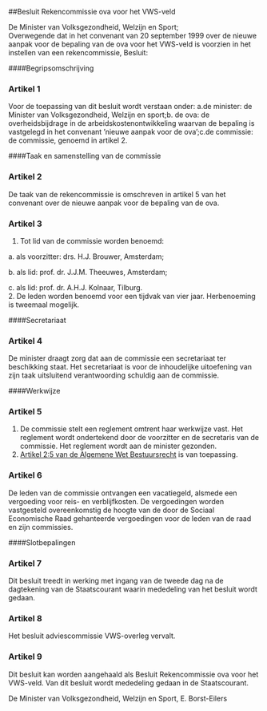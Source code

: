 <meta http-equiv='Content-Type' content='text/html; charset=utf-8' />

##Besluit Rekencommissie ova voor het VWS-veld

De Minister van Volksgezondheid, Welzijn en Sport;  
Overwegende dat in het convenant van 20 september 1999 over de nieuwe aanpak voor de bepaling van de ova voor het VWS-veld is voorzien in het instellen van een rekencommissie,
Besluit:      

####Begripsomschrijving

### Artikel  1  

Voor de toepassing van dit besluit wordt verstaan onder: a.de minister: de Minister van Volksgezondheid, Welzijn en sport;b. de ova: de overheidsbijdrage in de arbeidskostenontwikkeling waarvan de bepaling is vastgelegd in het convenant ’nieuwe aanpak voor de ova’;c.de commissie: de commissie, genoemd in artikel 2.  

####Taak en samenstelling van de commissie

### Artikel  2  

De taak van de rekencommissie is omschreven in artikel 5 van het convenant over de nieuwe aanpak voor de bepaling van de ova.  

### Artikel  3  

1.  Tot lid van de commissie worden benoemd: 

a.  als voorzitter: drs. H.J. Brouwer, Amsterdam; 

b.  als lid: prof. dr. J.J.M. Theeuwes, Amsterdam; 

c.  als lid: prof. dr. A.H.J. Kolnaar, Tilburg.    
2.  De leden worden benoemd voor een tijdvak van vier jaar. Herbenoeming is tweemaal mogelijk.   

####Secretariaat

### Artikel  4  

De minister draagt zorg dat aan de commissie een secretariaat ter beschikking staat. Het secretariaat is voor de inhoudelijke uitoefening van zijn taak uitsluitend verantwoording schuldig aan de commissie.  

####Werkwijze

### Artikel  5  

1.  De commissie stelt een reglement omtrent haar werkwijze vast. Het reglement wordt ondertekend door de voorzitter en de secretaris van de commissie. Het reglement wordt aan de minister gezonden.   
2.  [Artikel 2:5 van de Algemene Wet Bestuursrecht](../../../../../../../../wet/algemene/wet/bestuursrecht/BWBR0005537/README.md) is van toepassing.   

### Artikel  6  

De leden van de commissie ontvangen een vacatiegeld, alsmede een vergoeding voor reis- en verblijfkosten. De vergoedingen worden vastgesteld overeenkomstig de hoogte van de door de Sociaal Economische Raad gehanteerde vergoedingen voor de leden van de raad en zijn commissies.  

####Slotbepalingen

### Artikel  7  

Dit besluit treedt in werking met ingang van de tweede dag na de dagtekening van de Staatscourant waarin mededeling van het besluit wordt gedaan.  

### Artikel  8  

Het besluit adviescommissie VWS-overleg vervalt.  

### Artikel  9  

Dit besluit kan worden aangehaald als Besluit Rekencommissie ova voor het VWS-veld. 
Van dit besluit wordt mededeling gedaan in de Staatscourant.   

De 
Minister van Volksgezondheid, Welzijn en Sport, 
E. Borst-Eilers      
